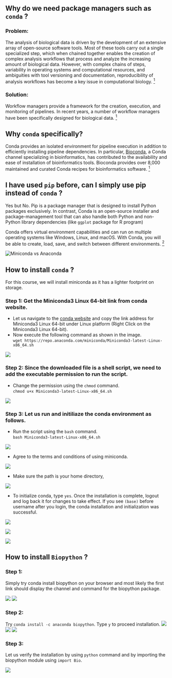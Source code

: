 ## Why do we need package managers such as  `conda`  ?

### Problem:  
The analysis of biological data is driven by the development of an extensive array of open-source software tools. Most of these tools carry out a single specialized step, which when chained together enables the creation of complex analysis workflows that process and analyze the increasing amount of biological data. However, with complex chains of steps, variability in operating systems and computational resources, and ambiguities with tool versioning and documentation, reproducibility of analysis workflows has become a key issue in computational biology. [<sup>1</sup>](https://www.nature.com/articles/s41592-021-01254-9)

### Solution:  
Workflow managers provide a framework for the creation, execution, and monitoring of pipelines. In recent years, a number of workflow managers have been specifically designed for biological data. [<sup>1</sup>](https://www.nature.com/articles/s41592-021-01254-9)

## Why  `conda`  specifically?  
Conda provides an isolated environment for pipeline execution in addition to efficiently installing pipeline dependencies. In particular, [Bioconda](https://bioconda.github.io/), a Conda channel specializing in bioinformatics, has contributed to the availability and ease of installation of bioinformatics tools. Bioconda provides over 8,000 maintained and curated Conda recipes for bioinformatics software. [<sup>1</sup>](https://www.nature.com/articles/s41592-021-01254-9)


## I have used  `pip`  before, can I simply use pip instead of  `conda`  ?

Yes but No. Pip is a package manager that is designed to install Python packages exclusively. In contrast, Conda is an open-source installer and package-management tool that can also handle both Python and non-Python library dependencies (like `ggplot` package for R program) 

Conda offers virtual environment capabilities and can run on multiple operating systems like Windows, Linux, and macOS. With Conda, you will be able to create, load, save, and switch between different environments. [<sup>2</sup>](https://linuxnetmag.com/miniconda-vs-anaconda/)

![Miniconda vs Anaconda](https://linuxnetmag.com/wp-content/uploads/2020/11/MinicondavsAnaconda.jpg)

## How to install  `conda`  ?  

For this course, we will install miniconda as it has a lighter footprint on storage.

### Step 1: Get the Miniconda3 Linux 64-bit link from conda website.

  - Let us navigate to the [conda website](https://docs.conda.io/en/latest/miniconda.html) and copy the link address for Miniconda3 Linux 64-bit under Linux platform (Right Click on the Miniconda3 Linux 64-bit).
  - Now execute the following command as shown in the image.  
  `wget https://repo.anaconda.com/miniconda/Miniconda3-latest-Linux-x86_64.sh`

![](assets/images/install_conda/1_download_miniconda.png)

### Step 2: Since the downloaded file is a shell script, we need to add the executable permission to run the script.

  - Change the permission using the `chmod` command.  
  `chmod u+x Miniconda3-latest-Linux-x86_64.sh`

![](assets/images/install_conda/2_change_permission.png)

### Step 3: Let us run and initiliaze the conda environment as follows.

  - Run the script using the `bash` command.  
  `bash Miniconda3-latest-Linux-x86_64.sh` 

  ![](assets/images/install_conda/3_run_miniconda.png)

  - Agree to the terms and conditions of using miniconda.

  ![](assets/images/install_conda/4_agree_to_license.png)

  - Make sure the path is your home directory,

  ![](assets/images/install_conda/5_confirm_path.png)

  - To initialize conda, type `yes`. Once the installation is complete, logout and log back it for changes to take effect. If you see `(base)` before username after you login, the conda installation and initialization was successful.

  ![](assets/images/install_conda/6_initialize_conda.png)  

  ![](assets/images/install_conda/7_successful_installation.png)  

  ![](assets/images/install_conda/8_logout_and_login.png)  

## How to install  `Biopython`  ?

### Step 1:  
Simply try conda install biopython on your browser and most likely the first link should display the channel and command for the biopython package.

![](assets/images/install_conda/9.1_biopython_source.png)
![](assets/images/install_conda/9.2_biopython_source.png)

### Step 2:  
Try `conda install -c anaconda biopython`. Type `y` to proceed installation.
![](assets/images/install_conda/10_install_biopython.png)
![](assets/images/install_conda/11_proceed_installation.png)
![](assets/images/install_conda/12_successful_installation.png)

### Step 3:  
Let us verify the installation by using `python` command and by importing the biopython module using `import Bio`.

![](assets/images/install_conda/13_verify_biopython_installation.png)






